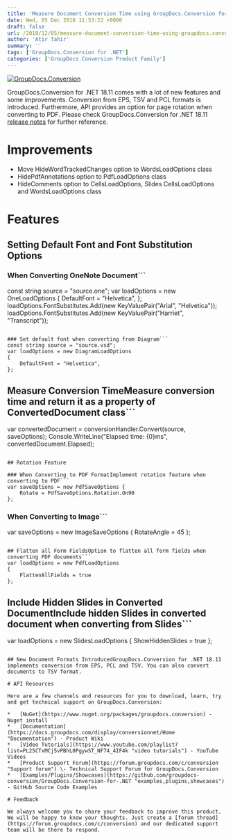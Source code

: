 ```yaml
---
title: 'Measure Document Conversion Time using GroupDocs.Conversion for .NET 18.11'
date: Wed, 05 Dec 2018 11:53:22 +0000
draft: false
url: /2018/12/05/measure-document-conversion-time-using-groupdocs.conversion-for-.net-18.11/
author: 'Atir Tahir'
summary: ''
tags: ['GroupDocs.Conversion for .NET']
categories: ['GroupDocs.Conversion Product Family']
---
```


[![GroupDocs.Conversion](https://blog.groupdocs.com/wp-content/uploads/sites/4/2016/11/groupdocs-conversion-net.png)](https://www.groupdocs.com/products/conversion/net)

GroupDocs.Conversion for .NET 18.11 comes with a lot of new features and some improvements. Conversion from EPS, TSV and PCL formats is introduced. Furthermore, API provides an option for page rotation when converting to PDF. Please check GroupDocs.Conversion for .NET 18.11 [release notes](https://docs.groupdocs.com/display/conversionnet/GroupDocs.Conversion+for+.NET+18.11+Release+Notes) for further reference.

# Improvements

*   Move HideWordTrackedChanges option to WordsLoadOptions class
*   HidePdfAnnotations option to PdfLoadOptions class
*   HideComments option to CellsLoadOptions, Slides CellsLoadOptions and WordsLoadOptions class

# Features

## Setting Default Font and Font Substitution Options

### When Converting OneNote Document```
const string source = "source.one";
var loadOptions = new OneLoadOptions
{
    DefaultFont = "Helvetica",
};
loadOptions.FontSubstitutes.Add(new KeyValuePair("Arial", "Helvetica"));
loadOptions.FontSubstitutes.Add(new KeyValuePair("Harriet", "Transcript"));
```

### Set default font when converting from Diagram```
const string source = "source.vsd";
var loadOptions = new DiagramLoadOptions
{
    DefaultFont = "Helvetica",
};
```

## Measure Conversion TimeMeasure conversion time and return it as a property of ConvertedDocument class```
var convertedDocument = conversionHandler.Convert(source, saveOptions);
Console.WriteLine("Elapsed time: {0}ms", convertedDocument.Elapsed);
```

## Rotation Feature

### When Converting to PDF FormatImplement rotation feature when converting to PDF```
var saveOptions = new PdfSaveOptions {
    Rotate = PdfSaveOptions.Rotation.On90
};
```

### When Converting to Image```
var saveOptions = new ImageSaveOptions {
    RotateAngle = 45
};
```

## Flatten all Form FieldsOption to flatten all form fields when converting PDF documents```
var loadOptions = new PdfLoadOptions
{
    FlattenAllFields = true
};
```

## Include Hidden Slides in Converted DocumentInclude hidden Slides in converted document when converting from Slides```
var loadOptions = new SlidesLoadOptions
{
    ShowHiddenSlides = true
};
```

## New Document Formats IntroducedGroupDocs.Conversion for .NET 18.11 implements conversion from EPS, PCL and TSV. You can also convert documents to TSV format.

# API Resources

Here are a few channels and resources for you to download, learn, try and get technical support on GroupDocs.Conversion:

*   [NuGet](https://www.nuget.org/packages/groupdocs.conversion) - Nuget install
*   [Documentation](https://docs.groupdocs.com/display/conversionnet/Home "Documentation") - Product Wiki
*   [Video Tutorials](https://www.youtube.com/playlist?list=PL25CTxMCj5vPBhL0PgywST_NF74_4IF4k "video tutorials") - YouTube Videos
*   [Product Support Forum](https://forum.groupdocs.com/c/conversion "Support forum") \- Technical Support Forum for GroupDocs.Conversion
*   [Examples/Plugins/Showcases](https://github.com/groupdocs-conversion/GroupDocs.Conversion-for-.NET "examples,plugins,showcases") - GitHub Source Code Examples

# Feedback

We always welcome you to share your feedback to improve this product. We will be happy to know your thoughts. Just create a [forum thread](https://forum.groupdocs.com/c/conversion) and our dedicated support team will be there to respond.





